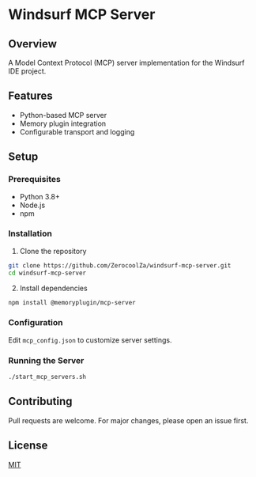 # Windsurf MCP Server

## Overview
A Model Context Protocol (MCP) server implementation for the Windsurf IDE project.

## Features
- Python-based MCP server
- Memory plugin integration
- Configurable transport and logging

## Setup

### Prerequisites
- Python 3.8+
- Node.js
- npm

### Installation
1. Clone the repository
```bash
git clone https://github.com/ZerocoolZa/windsurf-mcp-server.git
cd windsurf-mcp-server
```

2. Install dependencies
```bash
npm install @memoryplugin/mcp-server
```

### Configuration
Edit `mcp_config.json` to customize server settings.

### Running the Server
```bash
./start_mcp_servers.sh
```

## Contributing
Pull requests are welcome. For major changes, please open an issue first.

## License
[MIT](https://choosealicense.com/licenses/mit/)
